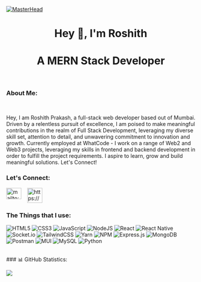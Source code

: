[![MasterHead](https://res.cloudinary.com/do8rpl9l4/image/upload/v1708359704/Github%20readme/linkedin_banner_current_uszul8.png)](https://github.com/roshith-prakash)

<h1 align="center">Hey 👋, I'm Roshith </h1>
<h1 align="center">A MERN Stack Developer</h1>
<br>

### About Me:

<br/>
<p>
Hey, I am Roshith Prakash, a full-stack web developer based out of Mumbai. Driven by a relentless pursuit of excellence, I am poised to make meaningful contributions in the realm of Full Stack Development, leveraging my diverse skill set, attention to detail, and unwavering commitment to innovation and growth. Currently employed at WhatCode - I work on a range of Web2 and Web3 projects, leveraging my skills in frontend and backend development in order to fulfill the project requirements. I aspire to learn, grow and build meaningful solutions. Let's Connect!
</p>

<h3 align="left">Let's Connect:</h3>

<div style="display:flex; justify-items:center;">
    <a href="mailto:roshithprakash07@gmail.com" target="blank">
        <img 
            align="center" 
            src="https://res.cloudinary.com/do8rpl9l4/image/upload/v1708360066/Github%20readme/tssiox9knhu5aemugrko.png" 
            alt="mailto:roshithprakash07@gmail.com" height="30" width="40" />
    </a>
    &nbsp;&nbsp;&nbsp;&nbsp;
    <a href="https://www.linkedin.com/in/roshith-prakash" target="blank">
        <img 
            align="center" 
            src="https://res.cloudinary.com/do8rpl9l4/image/upload/v1708370556/Github%20readme/zmfqqkaowtyy3gfczjvo.webp" 
            alt="https://www.linkedin.com/in/roshith-prakash" height="40" width="40" />
    </a>
</div>

### </div> The Things that I use:

![HTML5](https://img.shields.io/badge/html5-%23E34F26.svg?style=flat-square&logo=html5&logoColor=white)
![CSS3](https://img.shields.io/badge/css3-%231572B6.svg?style=flat-square&logo=css3&logoColor=white)
![JavaScript](https://img.shields.io/badge/javascript-%23323330.svg?style=flat-square&logo=javascript&logoColor=%23F7DF1E)
![NodeJS](https://img.shields.io/badge/node.js-6DA55F?style=flat-square&logo=node.js&logoColor=white)
![React](https://img.shields.io/badge/react-%2320232a.svg?style=flat-square&logo=react&logoColor=%2361DAFB)
![React Native](https://img.shields.io/badge/react_native-%2320232a.svg?style=flat-square&logo=react&logoColor=%2361DAFB)
![Socket.io](https://img.shields.io/badge/Socket.io-black?style=flat-square&logo=socket.io&badgeColor=010101)
![TailwindCSS](https://img.shields.io/badge/tailwindcss-%2338B2AC.svg?style=flat-square&logo=tailwind-css&logoColor=white)
![Yarn](https://img.shields.io/badge/yarn-%232C8EBB.svg?style=flat-square&logo=yarn&logoColor=white)
![NPM](https://img.shields.io/badge/NPM-%23CB3837.svg?style=flat-square&logo=npm&logoColor=white)
![Express.js](https://img.shields.io/badge/express.js-%23404d59.svg?style=flat-square&logo=express&logoColor=%2361DAFB)
![MongoDB](https://img.shields.io/badge/MongoDB-%234ea94b.svg?style=flat-square&logo=mongodb&logoColor=white)
![Postman](https://img.shields.io/badge/Postman-FF6C37?style=flat-square&logo=postman&logoColor=white)
![MUI](https://img.shields.io/badge/MUI-%230081CB.svg?style=flat-square&logo=mui&logoColor=white)
![MySQL](https://img.shields.io/badge/mysql-%2300000f.svg?style=flat-square&logo=mysql&logoColor=white)
![Python](https://img.shields.io/badge/python-3670A0?style=flat-square&logo=python&logoColor=ffdd54)

<br/>
### 📊 GitHub Statistics:

![](https://github-readme-stats.vercel.app/api?username=roshith-prakash&theme=dark&hide_border=false&include_all_commits=false&count_private=true)
